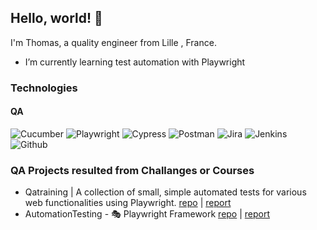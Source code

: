 Hello, world! 👋
----------------

I'm Thomas, a quality engineer from Lille , France.
- I’m currently learning test automation with Playwright
### Technologies
#### QA
![Cucumber](https://img.shields.io/badge/Cucumber-43B02A?style=for-the-badge&logo=cucumber&logoColor=white)
![Playwright](https://img.shields.io/badge/Playwright-45ba4b?style=for-the-badge&logo=Playwright&logoColor=white)
![Cypress](https://img.shields.io/badge/Cypress-17202C?style=for-the-badge&logo=cypress&logoColor=white)
![Postman](https://img.shields.io/badge/Postman-FF6C37?style=for-the-badge&logo=Postman&logoColor=white)
![Jira](https://img.shields.io/badge/Jira-0052CC?style=for-the-badge&logo=Jira&logoColor=white)
![Jenkins](https://img.shields.io/badge/Jenkins-49728B?style=for-the-badge&logo=jenkins&logoColor=white)
![Github](https://img.shields.io/badge/GitHub-100000?style=for-the-badge&logo=github&logoColor=white)

### QA Projects resulted from Challanges or Courses 
-  Qatraining | A collection of small, simple automated tests for various web functionalities using Playwright. [repo](https://github.com/thomasprz/qatraining-project) | [report]()
-  AutomationTesting         - 🎭 Playwright Framework     [repo](https://github.com/thomasprz/automationexercice) | [report]()
